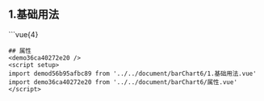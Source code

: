 ## 1.基础用法
<demod56b95afbc89 />
```vue{4}
<template>
    <bar-chart-6 ref="chartRef" v-bind="chartOption"></bar-chart-6>
    <div class="line"></div>
</template>
<script setup>
import { ref, onMounted } from 'vue';

const chartRef = ref();
const seriesData = [
    {
        yAxisIndex: 0,
        data: [50, 130, 150, 182, 173, 184, 150, 18, 130, 150, 182, 173]
    },
    {
        yAxisIndex: 1,
        data: [52, 94, 61, 11, 52, 68, 58, 94, 61, 11, 52, 68]
    },
    {
        yAxisIndex: 0,
        data: [61, 11, 52, 68, 58, 94, 61, 11, 52, 68, 52, 94]
    }
];
const xAxisData = ['1月', '1-2月', '1-3月', '1-4月', '1-5月', '1-6月', '1-7月', '1-8月', '1-9月', '1-10月', '1-11月', '1-12月'];
const unit = ['万元', '%'];
const yAxisName = ['万元', '%'];
const legendData = ['申请', '审批', '完成'];

const chartOption = {
    unit,
    scale: 2,
    showCount: 6,
    xAxisData,
    yAxisName,
    seriesData,
    legendData
};

onMounted(() => chartRef.value.renderChart());
</script>
<style lang="scss" scoped>
.zrx-chart {
    height: 180px;
    height: 380px;
    // width: 420px;
    // background-image: url('./bg.png');
    background-color: black;
}
</style>

```
## 属性
<demo36ca40272e20 />
<script setup>
import demod56b95afbc89 from '../../document/barChart6/1.基础用法.vue'
import demo36ca40272e20 from '../../document/barChart6/属性.vue'
</script>